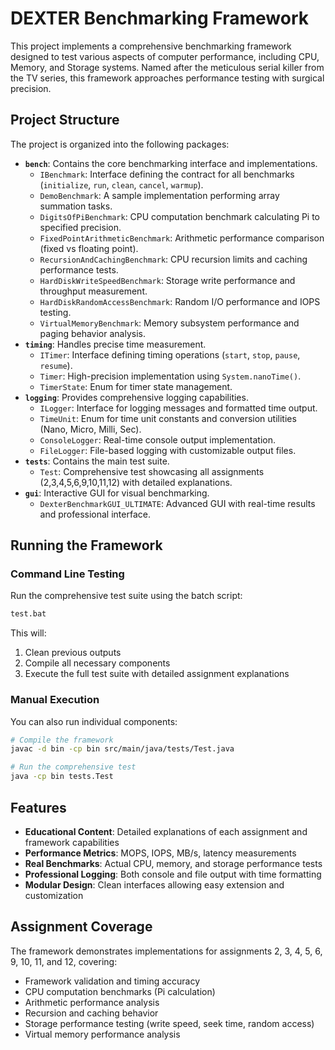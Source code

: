 # DEXTER Benchmarking Framework

This project implements a comprehensive benchmarking framework designed to test various aspects of computer performance, including CPU, Memory, and Storage systems. Named after the meticulous serial killer from the TV series, this framework approaches performance testing with surgical precision.

## Project Structure

The project is organized into the following packages:

- **`bench`**: Contains the core benchmarking interface and implementations.
  - `IBenchmark`: Interface defining the contract for all benchmarks (`initialize`, `run`, `clean`, `cancel`, `warmup`).
  - `DemoBenchmark`: A sample implementation performing array summation tasks.
  - `DigitsOfPiBenchmark`: CPU computation benchmark calculating Pi to specified precision.
  - `FixedPointArithmeticBenchmark`: Arithmetic performance comparison (fixed vs floating point).
  - `RecursionAndCachingBenchmark`: CPU recursion limits and caching performance tests.
  - `HardDiskWriteSpeedBenchmark`: Storage write performance and throughput measurement.
  - `HardDiskRandomAccessBenchmark`: Random I/O performance and IOPS testing.
  - `VirtualMemoryBenchmark`: Memory subsystem performance and paging behavior analysis.
- **`timing`**: Handles precise time measurement.
  - `ITimer`: Interface defining timing operations (`start`, `stop`, `pause`, `resume`).
  - `Timer`: High-precision implementation using `System.nanoTime()`.
  - `TimerState`: Enum for timer state management.
- **`logging`**: Provides comprehensive logging capabilities.
  - `ILogger`: Interface for logging messages and formatted time output.
  - `TimeUnit`: Enum for time unit constants and conversion utilities (Nano, Micro, Milli, Sec).
  - `ConsoleLogger`: Real-time console output implementation.
  - `FileLogger`: File-based logging with customizable output files.
- **`tests`**: Contains the main test suite.
  - `Test`: Comprehensive test showcasing all assignments (2,3,4,5,6,9,10,11,12) with detailed explanations.
- **`gui`**: Interactive GUI for visual benchmarking.
  - `DexterBenchmarkGUI_ULTIMATE`: Advanced GUI with real-time results and professional interface.

## Running the Framework

### Command Line Testing

Run the comprehensive test suite using the batch script:

```bash
test.bat
```

This will:

1. Clean previous outputs
2. Compile all necessary components
3. Execute the full test suite with detailed assignment explanations

### Manual Execution

You can also run individual components:

```bash
# Compile the framework
javac -d bin -cp bin src/main/java/tests/Test.java

# Run the comprehensive test
java -cp bin tests.Test
```

## Features

- **Educational Content**: Detailed explanations of each assignment and framework capabilities
- **Performance Metrics**: MOPS, IOPS, MB/s, latency measurements
- **Real Benchmarks**: Actual CPU, memory, and storage performance tests
- **Professional Logging**: Both console and file output with time formatting
- **Modular Design**: Clean interfaces allowing easy extension and customization

## Assignment Coverage

The framework demonstrates implementations for assignments 2, 3, 4, 5, 6, 9, 10, 11, and 12, covering:

- Framework validation and timing accuracy
- CPU computation benchmarks (Pi calculation)
- Arithmetic performance analysis
- Recursion and caching behavior
- Storage performance testing (write speed, seek time, random access)
- Virtual memory performance analysis
